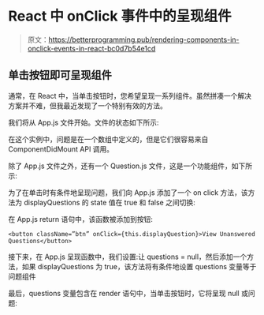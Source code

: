 # React 中 onClick 事件中的呈现组件

> 原文：<https://betterprogramming.pub/rendering-components-in-onclick-events-in-react-bc0d7b54e1cd>

## 单击按钮即可呈现组件

通常，在 React 中，当单击按钮时，您希望呈现一系列组件。虽然拼凑一个解决方案并不难，但我最近发现了一个特别有效的方法。

我们将从 App.js 文件开始。文件的状态如下所示:

在这个实例中，问题是在一个数组中定义的，但是它们很容易来自 ComponentDidMount API 调用。

除了 App.js 文件之外，还有一个 Question.js 文件，这是一个功能组件，如下所示:

为了在单击时有条件地呈现问题，我们向 App.js 添加了一个 on click 方法，该方法为 displayQuestions 的 state 值在 true 和 false 之间切换:

在 App.js return 语句中，该函数被添加到按钮:

```
<button className=”btn” onClick={this.displayQuestion}>View Unanswered Questions</button>
```

接下来，在 App.js 呈现函数中，我们设置:让 questions = null，然后添加一个方法，如果 displayQuestions 为 true，该方法将有条件地设置 questions 变量等于问题组件

最后，questions 变量包含在 render 语句中，当单击按钮时，它将呈现 null 或问题: